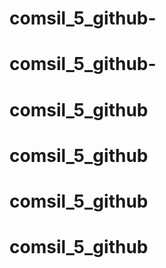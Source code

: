 # comsil_5_github-
# comsil_5_github-
# comsil_5_github
# comsil_5_github
# comsil_5_github
# comsil_5_github
